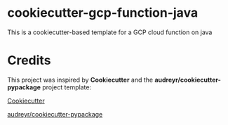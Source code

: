 # cookiecutter-gcp-function-java
This is a cookiecutter-based template for a GCP cloud function on java

# Credits

This project was inspired by **Cookiecutter** and the **audreyr/cookiecutter-pypackage** project template:

[Cookiecutter](https://github.com/audreyr/cookiecutter)


[audreyr/cookiecutter-pypackage](https://github.com/audreyr/cookiecutter-pypackage)
